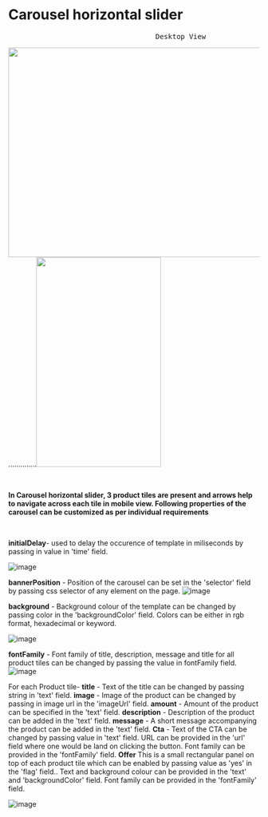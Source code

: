 # Carousel horizontal slider
<pre>                                   Desktop View                                                            Mobile View             </pre>
<img src="" width="700" height="420">..............<img src="" width="250" height="420">

<p>&nbsp;</p>

**In Carousel horizontal slider, 3 product tiles are present and arrows help to navigate across each tile in mobile view.
Following properties of the carousel can be customized as per individual requirements**

<p>&nbsp;</p>

**initialDelay**- used to delay the occurence of template in miliseconds by passing in value in 'time' field.

![image](https://user-images.githubusercontent.com/101316657/166135677-bdf8e0e2-3942-48e5-b414-2f4c2ba6b234.png)


**bannerPosition** - Position of the carousel can be set in the 'selector' field by passing css selector of any element on the page.
![image](https://user-images.githubusercontent.com/101316657/166135977-feeac5be-9e09-4743-9a0d-97fa8c7e68a3.png)


**background** - Background colour of the template can be changed by passing color in the 'backgroundColor' field. Colors can be either in rgb format, hexadecimal or keyword.

![image](https://user-images.githubusercontent.com/101316657/166135993-fcfcceaa-e981-4424-bbbb-f00574aa7811.png)

**fontFamily** - Font family of title, description, message and title for all product tiles can be changed by passing the value in fontFamily field.
![image](https://user-images.githubusercontent.com/101316657/166136067-8ca84c31-f67e-4046-9608-f16f7a61eacf.png)

For each Product tile- 
**title** - Text of the title can be changed by passing string in 'text' field.
**image** - Image of the product can be changed by passing in image url in the 'imageUrl' field.
**amount** - Amount of the product can be specified in the 'text' field.
**description** - Description of the product can be added in the 'text' field.
**message** - A short message accompanying the product can be added in the 'text' field.
**Cta** - Text of the CTA can be changed by passing value in 'text' field. URL can be provided in the 'url' field where one would be land on clicking the button. Font family can be provided in the 'fontFamily' field.
**Offer** This is a small rectangular panel on top of each product tile which can be enabled by passing value as 'yes' in the 'flag' field.. Text and background colour can be provided in the 'text' and 'backgroundColor' field. Font family can be provided in the 'fontFamily' field.

![image](https://user-images.githubusercontent.com/101316657/166139410-61195a14-1eca-4ebd-8a37-52977989e432.png)



